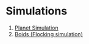 # Simulations

1. [Planet Simulation](/Planets/index.html)
1. [Boids (Flocking simulation)](/Boids/index.html)